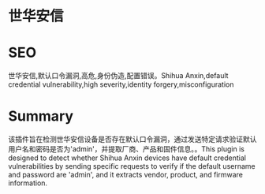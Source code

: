 # 世华安信
# SEO
世华安信,默认口令漏洞,高危,身份伪造,配置错误。Shihua Anxin,default credential vulnerability,high severity,identity forgery,misconfiguration
# Summary
该插件旨在检测世华安信设备是否存在默认口令漏洞，通过发送特定请求验证默认用户名和密码是否为'admin'，并提取厂商、产品和固件信息。。This plugin is designed to detect whether Shihua Anxin devices have default credential vulnerabilities by sending specific requests to verify if the default username and password are 'admin', and it extracts vendor, product, and firmware information.
